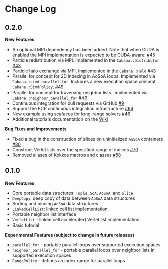 # Change Log

## 0.2.0

**New Features**

- An optional MPI dependency has been added. Note that when CUDA is enabled the MPI implementation is expected to be CUDA-aware. [#45](https://github.com/ECP-copa/Cabana/pull/45)
- Particle redistribution via MPI. Implemented in the `Cabana::Distributor` [#43](https://github.com/ECP-copa/Cabana/pull/43)
- Particle halo exchange via MPI. Implemented in the `Cabana::Halo` [#43](https://github.com/ECP-copa/Cabana/pull/43)
- Parallel for concept for 2D indexing in AoSoA loops. Implemented via `Cabana::simd_parallel_for`. Includes a new execution space concept `Cabana::SimdPolicy`. [#49](https://github.com/ECP-copa/Cabana/pull/49)
- Parallel for concept for traversing neighbor lists. Implemented via `Cabana::neighbor_parallel_for` [#49](https://github.com/ECP-copa/Cabana/pull/49)
- Continuous integration for pull requests via GitHub [#9](https://github.com/ECP-copa/Cabana/pull/9)
- Support the ECP continuous integration infrastructure [#66](https://github.com/ECP-copa/Cabana/pull/66)
- New example using scafacos for long-range solvers [#46](https://github.com/ECP-copa/Cabana/pull/46)
- Additional tutorials documentation on the [Wiki](https://github.com/ECP-copa/Cabana/wiki)

**Bug Fixes and Improvements**
- Fixed a bug in the construction of slices on uninitialized `AoSoA` containers [#80](https://github.com/ECP-copa/Cabana/pull/80)
- Construct Verlet lists over the specified range of indices [#70](https://github.com/ECP-copa/Cabana/pull/70)
- Removed aliases of Kokkos macros and classes [#58](https://github.com/ECP-copa/Cabana/pull/58)

## 0.1.0

**New Features**

- Core portable data structures: `Tuple`, `SoA`, `AoSoA`, and `Slice`
- `DeepCopy`: deep copy of data between `AoSoA` data structures
- Sorting and binning `AoSoA` data structures
- `LinkedCellList`: linked cell list implementation
- Portable neighbor list interface
- `VerletList` - linked cell accelerated Verlet list implementation
- Basic tutorial

**Experimental Features (subject to change in future releases)**

- `parallel_for` - portable parallel loops over supported execution spaces
- `neighbor_parallel_for` - portable parallel loops over neighbor lists in supported execution spaces
- `RangePolicy` - defines an index range for parallel loops
